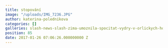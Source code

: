 ```yaml
---
title: stopování
image: "/uploads/IMG_7236.JPG"
author: katerina-polednikova
categories: []
galleries: slash-news-slash-zima-umoznila-spocitat-vydry-v-orlickych-horach
position: 85
date: 2017-01-26 07:06:26.000000000 Z
---
```

